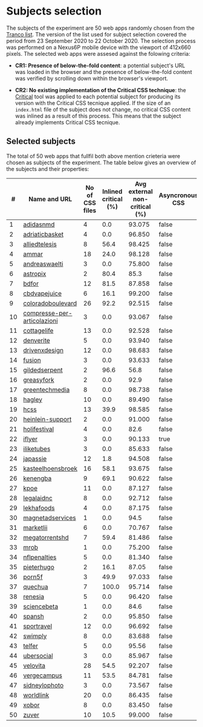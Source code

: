 # Subjects selection

The subjects of the experiment are 50 web apps randomly chosen from the [Tranco list](https://tranco-list.eu/). The version of the list used for subject selection
covered the period from 23 September 2020 to 22 October 2020. The selection process was performed on a Nexus6P mobile device with the viewport of 412x660 pixels. 
The selected web apps were assesed against the folowing criteria:

- **CR1: Presence of below-the-fold content**: a potential subject's URL was loaded in the browser and the presence of below-the-fold content was verified by 
scrolling down within the browser's viewport.

- **CR2: No existing implementation of the Critical CSS technique**: the [Critical](https://github.com/addyosmani/critical) tool was applied to each potential 
subject for producing its version with the Critical CSS tecnique applied. If the size of an `index.html` file of the subject does not change, no critical CSS content
was inlined as a result of this process. This means that the subject already implements Critical CSS tecnique.

## Selected subjects

The total of 50 web apps that fullfil both above mention crieteria were chosen as subjects of the experiment. The table below gives an overview of the subjects and
their properties:

| # | Name and URL | No of CSS files | Inlined critical (%) | Avg external non-critical (%) | Asyncronous CSS | Browser
|---|---|---|---|---|---|---|
| 1 | [adidasnmd](http://www.adidasnmd.us/) | 4 | 0.0 | 93.075 | false | firefox |
| 2 | [adriaticbasket](http://www.adriaticbasket.info/) | 4 | 0.0 | 96.850 | false | firefox |
| 3 | [alliedtelesis](https://www.alliedtelesis.com/en) | 8 | 56.4 | 98.425 | false | chrome |
| 4 | [ammar](https://ammar.cloud/) | 18 | 24.0 | 98.128 | false | firefox |
| 5 | [andreaswaelti](http://andreaswaelti.com/) | 3 | 0.0 | 75.800 | false | chrome |
| 6 | [astropix](https://astropix.com/) | 2 | 80.4 | 85.3 | false | chrome |
| 7 | [bdfor](https://bdfor.com/) | 12 | 81.5 | 87.858 | false | chrome |
| 8 | [cbdvapejuice](https://cbdvapejuice.net/) | 6 | 16.1 | 99.200 | false | firefox |
| 9 | [coloradoboulevard](https://www.coloradoboulevard.net/) | 26 | 92.2 | 92.515 | false | chrome |
| 10 | [compresse-per-articolazioni](http://compresse-per-articolazioni.eu/) | 3 | 0.0 | 93.067 | false | firefox |
| 11 | [cottagelife](https://cottagelife.com/) | 13 | 0.0 | 92.528 | false | firefox |
| 12 | [denverite](https://denverite.com/) | 5 | 0.0 | 93.940 | false | chrome
| 13 | [drivenxdesign](https://drivenxdesign.com/d100/) | 12 | 0.0 | 98.683 | false | chrome |
| 14 | [fusion](https://www.fusion.org/) | 3 | 0.0 | 93.633 | false | firefox |
| 15 | [gildedserpent](http://gildedserpent.com/) | 2 | 96.6 | 56.8 | false | firefox |
| 16 | [greasyfork](https://greasyfork.org/en) | 2 | 0.0 | 92.9 | false | firefox |
| 17 | [greentechmedia](https://www.greentechmedia.com/) | 8 | 0.0 | 98.738 | false | firefox
| 18 | [hagley](https://www.hagley.org/) | 10 | 0.0 | 89.490 | false | firefox
| 19 | [hcss](https://www.hcss.com/) | 13 | 39.9 | 98.585 | false | firefox
| 20 | [heinlein-support](https://heinlein-support.de/) | 2 | 0.0 | 91.000 | false | chrome
| 21 | [holifestival](https://www.holifestival.org/) | 4 | 0.0 | 82.6 | false | firefox
| 22 | [iflyer](https://iflyer.tv/) | 3 | 0.0 | 90.133 | true | firefox
| 23 | [iliketubes](http://www.iliketubes.com/en/) | 3 | 0.0 | 85.633 | false | firefox
| 24 | [japassie](http://japassie.com/) | 12 | 1.8 | 94.508 | false | chrome
| 25 | [kasteelhoensbroek](https://www.kasteelhoensbroek.nl/) | 16 | 58.1 | 93.675 | false | chrome
| 26 | [kenengba](https://kenengba.com/) | 9 | 69.1 | 90.622 | false | |
| 27 | [kpoe](http://kpoe.at/) | 11 | 0.0 | 87.127 | false | |
| 28 | [legalaidnc](https://legalaidnc.org/) | 8 | 0.0 | 92.712 | false | |
| 29 | [lekhafoods](https://www.lekhafoods.com/) | 4 | 0.0 | 87.175 | false | |
| 30 | [magnetadservices](https://magnetadservices.com/) | 1 | 0.0 | 94.5 | false | |
| 31 | [marketlii](http://marketlii.com/) | 6 | 0.0 | 70.767 | false | |
| 32 | [megatorrentshd](https://megatorrentshd.biz/) | 7 | 59.4 | 81.486 | false | |
| 33 | [mrob](http://mrob.com/) | 1 | 0.0 | 75.200 | false | |
| 34 | [nflpenalties](https://www.nflpenalties.com/) | 5 | 0.0 | 81.340 | false | |
| 35 | [pieterhugo](https://pieterhugo.com/) | 2 | 16.1 | 87.05 | false | |
| 36 | [porn5f](https://www.porn5f.com/) | 3 | 49.9 | 97.033 | false | |
| 37 | [quechua](https://www.quechua.com/) | 7 | 100.0 | 95.714 | false | |
| 38 | [renesia](https://www.renesia.com/) | 5 | 0.0 | 96.420 | false | |
| 39 | [sciencebeta](https://sciencebeta.com/) | 1 | 0.0 | 84.6 | false | |
| 40 | [spansh](https://spansh.co.uk/plotter) | 2 | 0.0 | 95.850 | false | |
| 41 | [sportravel](https://sportravel.es/) | 12 | 0.0 | 96.692 | false | |
| 42 | [swimply](https://swimply.com/) | 8 | 0.0 | 83.688 | false | |
| 43 | [telfer](https://telfer.ru/) | 5 | 0.0 | 95.56 | false | |
| 44 | [ubersocial](https://ubersocial.com/) | 3 | 0.0 | 85.967 | false | |
| 45 | [velovita](https://velovita.com/) | 28 | 54.5 | 92.207 | false | |
| 46 | [vergecampus](https://vergecampus.com/) | 11 | 53.5 | 84.781 | false | |
| 47 | [sidneylophoto](http://www.sidneylophoto.com/) | 3 | 0.0 | 73.567 | false | |
| 48 | [worldlink](https://worldlink.com.np/) | 20 | 0.0 | 86.435 | false | |
| 49 | [xobor](http://xobor.com/) | 8 | 0.0 | 83.450 | false | |
| 50 | [zuver](https://zuver.net.au/) | 10 | 10.5 | 99.000 | false | |

